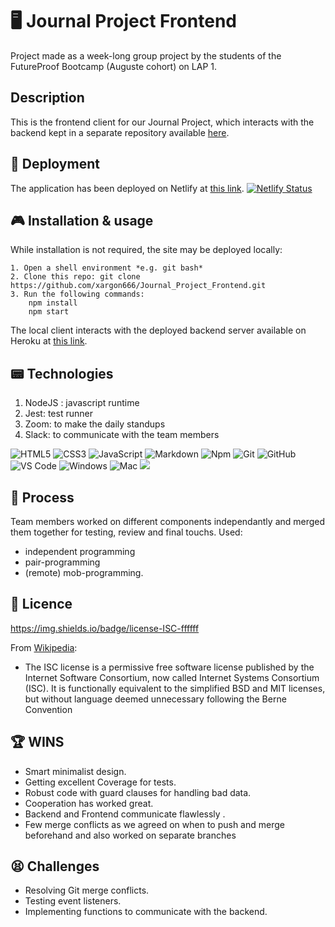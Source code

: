 # 🖥 Journal Project Frontend
Project made as a week-long group project by the students of the FutureProof Bootcamp (Auguste cohort) on LAP 1.

## Description
This is the frontend client for our Journal Project, which interacts with the backend kept in a separate repository available [here](https://github.com/xargon666/Journal_Project_Backend).

## 💾 Deployment
The application has been deployed on Netlify at [this link](https://journal-project-lemon.netlify.app).
[![Netlify Status](https://api.netlify.com/api/v1/badges/acbe7129-01a3-43b8-ba0c-a35536ea7798/deploy-status)](https://app.netlify.com/sites/journal-project-lemon/deploys)

## 🎮 Installation & usage
While installation is not required, the site may be deployed locally:
```
1. Open a shell environment *e.g. git bash*
2. Clone this repo: git clone https://github.com/xargon666/Journal_Project_Frontend.git
3. Run the following commands:
	npm install
	npm start
```
The local client interacts with the deployed backend server available on Heroku at [this link](https://journal-project-backend.herokuapp.com/).

## 📟 Technologies
1. NodeJS : javascript runtime
2. Jest: test runner
3. Zoom: to make the daily standups
4. Slack: to communicate with the team members

![HTML5](https://img.shields.io/badge/-HTML5-%23E44D27?style=flat-square&logo=html5&logoColor=ffffff) ![CSS3](https://img.shields.io/badge/-CSS3-%231572B6?style=flat-square&logo=css3) ![JavaScript](https://img.shields.io/badge/-JavaScript-%23F7DF1C?style=flat-square&logo=javascript&logoColor=000000&labelColor=%23F7DF1C&color=%23FFCE5A) ![Markdown](https://img.shields.io/badge/-Markdown-000000?style=flat-square&logo=markdown) ![Npm](https://img.shields.io/badge/-npm-CB3837?style=flat-square&logo=npm)
![Git](https://img.shields.io/badge/-Git-%23F05032?style=flat-square&logo=git&logoColor=%23ffffff) ![GitHub](https://img.shields.io/badge/-GitHub-181717?style=flat-square&logo=github) ![VS Code](http://img.shields.io/badge/-VS%20Code-007ACC?style=flat-square&logo=visual-studio-code&logoColor=ffffff) ![Windows](http://img.shields.io/badge/-Windows-0078D6?style=flat-square&logo=windows&logoColor=ffffff) ![Mac](https://img.shields.io/badge/MacOS--9cf?style=flat-square&logo=Apple&logoColor=ffffff) <img src="http://img.shields.io/badge/-Heroku-430098?style=flat&logo=heroku&logoColor=white">

## 🤔 Process
Team members worked on different components independantly and merged them together for testing, review and final touchs.
Used: 
- independent programming
- pair-programming
- (remote) mob-programming.

## 🪪 Licence
https://img.shields.io/badge/license-ISC-ffffff

From [Wikipedia](https://en.wikipedia.org/wiki/ISC_license):
- The ISC license is a permissive free software license published by the Internet Software Consortium, now called Internet Systems Consortium (ISC). It is functionally equivalent to the simplified BSD and MIT licenses, but without language deemed unnecessary following the Berne Convention

## 🏆 WINS
- Smart minimalist design.
- Getting excellent Coverage for tests.
- Robust code with guard clauses for handling bad data.
- Cooperation has worked great.
- Backend and Frontend communicate flawlessly .
- Few merge conflicts as we agreed on when to push and merge beforehand and also worked on separate branches

## 😫 Challenges
- Resolving Git merge conflicts.
- Testing event listeners.
- Implementing functions to communicate with the backend.
